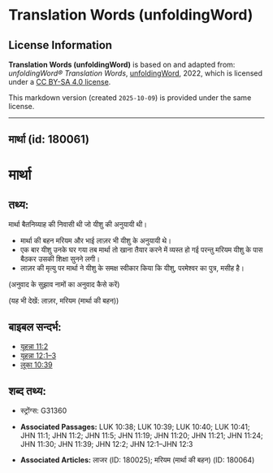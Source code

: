 # Translation Words (unfoldingWord)

## License Information

**Translation Words (unfoldingWord)** is based on and adapted from: _unfoldingWord® Translation Words_, [unfoldingWord](https://unfoldingword.org/utw), 2022, which is licensed under a [CC BY-SA 4.0 license](https://creativecommons.org/licenses/by-sa/4.0/legalcode.en).

This markdown version (created `2025-10-09`) is provided under the same license.



--------------------------------

## मार्था (id: 180061)

मार्था
======

तथ्य:
-----

मार्था बैतनिय्याह की निवासी थी जो यीशु की अनुयायी थी।

* मार्था की बहन मरियम और भाई लाज़र भी यीशु के अनुयायी थे।
* एक बार यीशु उनके घर गया तब मार्था तो खाना तैयार करने में व्यस्त हो गई परन्तु मरियम यीशु के पास बैठकर उसकी शिक्षा सुनने लगी।
* लाज़र की मृत्यु पर मार्था ने यीशु के समक्ष स्वीकार किया कि यीशु, परमेश्वर का पुत्र, मसीह है।

(अनुवाद के सुझाव नामों का अनुवाद कैसे करें)

(यह भी देखें: लाज़र, मरियम (मार्था की बहन))

बाइबल सन्दर्भ:
--------------

* [यूहन्ना 11:2](https://ref.ly/John11:2)
* [यूहन्ना 12:1–3](https://ref.ly/John12:1-John12:3)
* [लूका 10:39](https://ref.ly/Luke10:39)

शब्द तथ्य:
----------

* स्ट्रोंग्स: G31360

* **Associated Passages:** LUK 10:38; LUK 10:39; LUK 10:40; LUK 10:41; JHN 11:1; JHN 11:2; JHN 11:5; JHN 11:19; JHN 11:20; JHN 11:21; JHN 11:24; JHN 11:30; JHN 11:39; JHN 12:2; JHN 12:1–JHN 12:3
* **Associated Articles:** लाजर (ID: 180025); मरियम (मार्था की बहन) (ID: 180064)

